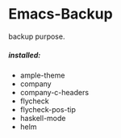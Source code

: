 Emacs-Backup
============

backup purpose.

##### installed:

- ample-theme
- company
- company-c-headers
- flycheck
- flycheck-pos-tip
- haskell-mode
- helm
